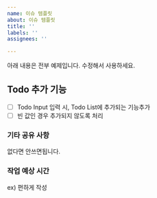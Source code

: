 ```yaml
---
name: 이슈 템플릿
about: 이슈 템플릿
title: ''
labels: ''
assignees: ''

---
```


아래 내용은 전부 예제입니다. 수정해서 사용하세요.

## Todo 추가 기능
- [ ] Todo Input 입력 시, Todo List에 추가되는 기능추가
- [ ] 빈 값인 경우 추가되지 않도록 처리

### 기타 공유 사항
없다면 안쓰면됩니다.

### 작업 예상 시간
ex) 편하게 작성
